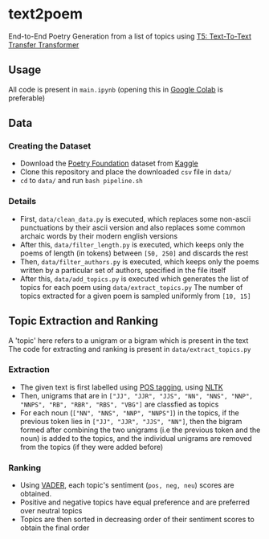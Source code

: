 # text2poem
End-to-End Poetry Generation from a list of topics using [T5: Text-To-Text Transfer Transformer](https://arxiv.org/abs/1910.10683)

## Usage
All code is present in `main.ipynb` (opening this in [Google Colab](https://colab.research.google.com/) is preferable)

## Data

### Creating the Dataset
- Download the [Poetry Foundation](https://www.poetryfoundation.org/) dataset from [Kaggle](https://www.kaggle.com/johnhallman/complete-poetryfoundationorg-dataset)
- Clone this repository and place the downloaded `csv` file in `data/`
- `cd` to `data/` and run `bash pipeline.sh`

### Details
- First, `data/clean_data.py` is executed, which replaces some non-ascii punctuations by their ascii version and also replaces some common archaic words by their modern english versions
- After this, `data/filter_length.py` is executed, which keeps only the poems of length (in tokens) between `[50, 250]` and discards the rest
- Then, `data/filter_authors.py` is executed, which keeps only the poems written by a particular set of authors, specified in the file itself
- After this, `data/add_topics.py` is executed which generates the list of topics for each poem using `data/extract_topics.py`
The number of topics extracted for a given poem is sampled uniformly from `[10, 15]`

## Topic Extraction and Ranking
A 'topic' here refers to a unigram or a bigram which is present in the text  
The code for extracting and ranking is present in `data/extract_topics.py`

### Extraction
- The given text is first labelled using [POS tagging](https://en.wikipedia.org/wiki/Part-of-speech_tagging), using [NLTK](https://www.nltk.org/api/nltk.tag.html#nltk.tag.perceptron.PerceptronTagger)
- Then, unigrams that are in `["JJ", "JJR", "JJS", "NN", "NNS", "NNP", "NNPS", "RB", "RBR", "RBS", "VBG"]` are classfied as topics
- For each noun (`["NN", "NNS", "NNP", "NNPS"]`) in the topics, if the previous token lies in `["JJ", "JJR", "JJS", "NN"]`, 
then the bigram formed after combining the two unigrams (i.e the previous token and the noun) is added to the topics, 
and the individual unigrams are removed from the topics (if they were added before)

### Ranking
- Using [VADER](https://www.nltk.org/_modules/nltk/sentiment/vader.html), each topic's sentiment (`pos, neg, neu`) scores are obtained. 
- Positive and negative topics have equal preference and are preferred over neutral topics 
- Topics are then sorted in decreasing order of their sentiment scores to obtain the final order
